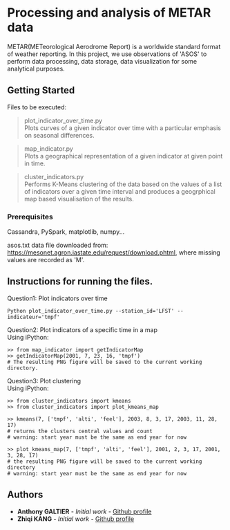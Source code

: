 # Processing and analysis of METAR data

METAR(METeorological Aerodrome Report) is a worldwide standard format of weather reporting. In this project, 
we use observations of 'ASOS' to perform data processing, data storage, data visualization for some analytical purposes.

## Getting Started
Files to be executed: <br/>
> plot_indicator_over_time.py<br/>
  Plots curves of a given indicator over time with a particular emphasis on seasonal differences.
  
> map_indicator.py<br/>
  Plots a geographical representation of a given indicator at given point in time.
  
> cluster_indicators.py<br/>
  Performs K-Means clustering of the data based on the values of a list of indicators over a given time interval and produces a geogrphical map based visualisation of the results.


### Prerequisites

Cassandra, PySpark, matplotlib, numpy...

asos.txt data file downloaded from: https://mesonet.agron.iastate.edu/request/download.phtml, where missing values are recorded as 'M'.


## Instructions for running the files.

Question1: Plot indicators over time
```
Python plot_indicator_over_time.py --station_id='LFST' --indicateur='tmpf'
```

Question2: Plot indicators of a specific time in a map <br/>
Using iPython:
```
>> from map_indicator import getIndicatorMap
>> getIndicatorMap(2001, 7, 23, 16, 'tmpf')
# The resulting PNG figure will be saved to the current working directory.
```



Question3: Plot clustering <br/>
Using iPython:
```
>> from cluster_indicators import kmeans
>> from cluster_indicators import plot_kmeans_map

>> kmeans(7, ['tmpf', 'alti', 'feel'], 2003, 8, 3, 17, 2003, 11, 28, 17) 
# returns the clusters central values and count
# warning: start year must be the same as end year for now

>> plot_kmeans_map(7, ['tmpf', 'alti', 'feel'], 2001, 2, 3, 17, 2001, 3, 28, 17)
# the resulting PNG figure will be saved to the current working directory
# warning: start year must be the same as end year for now

```

## Authors

* **Anthony GALTIER** - *Initial work* - [Github profile](https://github.com/anthonygal)
* **Zhiqi KANG** - *Initial work* - [Github profile](https://github.com/kangzhiq)
